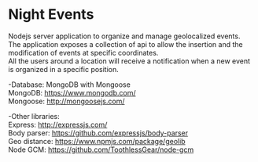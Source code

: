 # Night Events

Nodejs server application to organize and manage geolocalized events. <br />
The application exposes a collection of api to allow the insertion and the modification of events at specific coordinates. <br />
All the users around a location will receive a notification when a new event is organized in a specific position.<br />

-Database: MongoDB with Mongoose <br />
  MongoDB: https://www.mongodb.com/ <br />
  Mongoose: http://mongoosejs.com/  <br />

-Other libraries:<br />
  Express: http://expressjs.com/<br />
  Body parser: https://github.com/expressjs/body-parser<br />
  Geo distance: https://www.npmjs.com/package/geolib<br />
  Node GCM: https://github.com/ToothlessGear/node-gcm<br />
